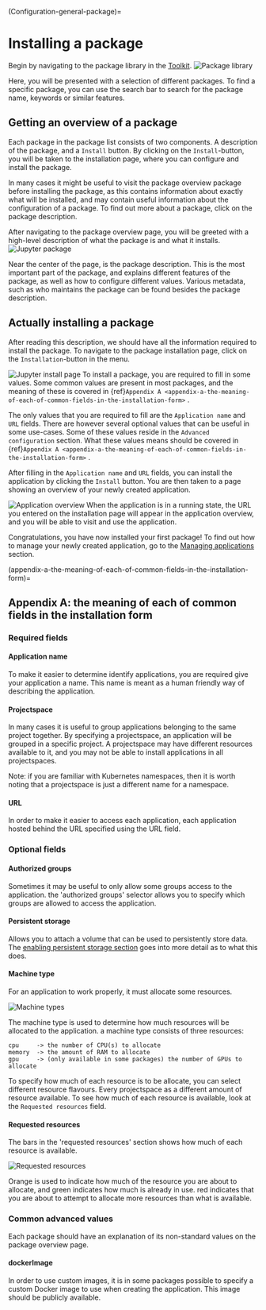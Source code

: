 (Configuration-general-package)=

# Installing a package
Begin by navigating to the package library in the [Toolkit](https://apps.sigma2.no/).
![Package library](imgs/library.png)

Here, you will be presented with a selection of different packages. To find a
specific package, you can use the search bar to search for the package name,
keywords or similar features.

## Getting an overview of a package
Each package in the package list consists of two components. A description of
the package, and a `Install` button. By clicking on the `Install`-button, you will
be taken to the installation page, where you can configure and install the package.

In many cases it might be useful to visit the package overview package before
installing the package, as this contains information about exactly what will
be installed, and may contain useful information about the configuration of
a package. To find out more about a package, click on the package description.

After navigating to the package overview page, you will be greeted with a
high-level description of what the package is and what it installs.
![Jupyter package](imgs/jupyter_package.png)

Near the center of the page, is the package description. This is
the most important part of the package, and explains different features of the
package, as well as how to configure different values.
Various metadata, such as who maintains the package can be found besides the
package description.


## Actually installing a package
After reading this description, we should have all the information required to
install the package. To navigate to the package installation page, click on the
`Installation`-button in the menu.

![Jupyter install page](imgs/jupyter_package_install.png)
To install a package, you are required to fill in some values.
Some common values are present in most packages, and the meaning of these is covered in
{ref}`Appendix A <appendix-a-the-meaning-of-each-of-common-fields-in-the-installation-form>` . 

The only values that you are required to fill are the `Application name` and
`URL` fields. There are however several optional values that can be useful in
some use-cases. Some of these values reside in the `Advanced configuration`
section. What these values means should be covered in 
{ref}`Appendix A <appendix-a-the-meaning-of-each-of-common-fields-in-the-installation-form>` .

After filling in the `Application name` and `URL` fields, you can install the
application by clicking the `Install` button. You are then taken to a page
showing an overview of your newly created application.

![Application overview](imgs/application_overview.png)
When the application is in a running state, the URL you entered on the
installation page will appear in the application overview, and you will be
able to visit and use the application.

Congratulations, you have now installed your first package!
To find out how to manage your newly created application, 
go to the [Managing applications](application-management.md) section.

(appendix-a-the-meaning-of-each-of-common-fields-in-the-installation-form)=

## Appendix A: the meaning of each of common fields in the installation form

### Required fields
#### Application name
To make it easier to determine identify applications, you are required give
your application a name. This name is meant as a human friendly way of
describing the application.

#### Projectspace
In many cases it is useful to group applications belonging to the same project together.
By specifying a projectspace, an application will be grouped in a specific project.
A projectspace may have different resources available to it, and you may not
be able to install applications in all projectspaces.

Note: if you are familiar with Kubernetes namespaces, then it is worth noting
that a projectspace is just a different name for a namespace.

#### URL
In order to make it easier to access each application, each application hosted
behind the URL specified using the URL field.

### Optional fields
#### Authorized groups
Sometimes it may be useful to only allow some groups access to the
application.
the 'authorized groups' selector allows you to specify which groups
are allowed to access the application.


#### Persistent storage
Allows you to attach a volume that can be used to persistently
store data. The [enabling persistent storage section](persistent-storage.md)
goes into more detail as to what this does.

#### Machine type
For an application to work properly, it must allocate some resources.

![Machine types](imgs/machine_type.png)

The machine type is used to determine how much resources will be
allocated to the application. a machine type consists of three
resources:

	cpu     -> the number of CPU(s) to allocate
	memory  -> the amount of RAM to allocate
	gpu     -> (only available in some packages) the number of GPUs to allocate

To specify how much of each resource is to be allocate, you can select
different resource flavours. Every projectspace as a different amount of
resource available. To see how much of each resource is available, look at the
`Requested resources` field.

#### Requested resources
The bars in the 'requested resources' section shows how much of each
resource is available.

![Requested resources](imgs/requested_resources.png)

Orange is used to indicate how much of
the resource you are about to allocate, and green indicates how much
is already in use. red indicates that you are about to attempt to
allocate more resources than what is available.

### Common advanced values

Each package should have an explanation of its non-standard values on the
package overview page.

#### dockerImage
In order to use custom images, it is in some packages possible to specify a
custom Docker image to use when creating the application. This image should be
publicly available.
